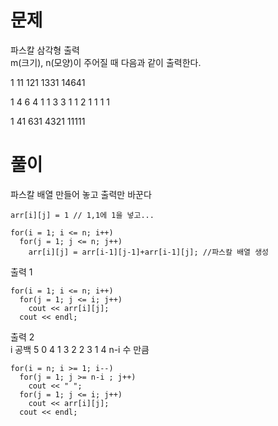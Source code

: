 # 문제 
파스칼 삼각형 출력   
m(크기), n(모양)이 주어질 때 다음과 같이 출력한다.   

1
11
121
1331
14641

1 4 6 4 1
 1 3 3 1
  1 2 1
   1 1
    1

1
41
631
4321
11111

# 풀이
파스칼 배열 만들어 놓고 출력만 바꾼다

```
arr[i][j] = 1 // 1,1에 1을 넣고...

for(i = 1; i <= n; i++)
  for(j = 1; j <= n; j++)
    arr[i][j] = arr[i-1][j-1]+arr[i-1][j]; //파스칼 배열 생성
```

출력 1  
```
for(i = 1; i <= n; i++)
  for(j = 1; j <= i; j++)
    cout << arr[i][j];
  cout << endl;
```
출력 2   
i 공백
5  0
4  1
3  2
2  3
1  4
  n-i 수 만큼
```
for(i = n; i >= 1; i--)
  for(j = 1; j >= n-i ; j++)
    cout << " ";
  for(j = 1; j <= i; j++)
    cout << arr[i][j];
  cout << endl;
```
